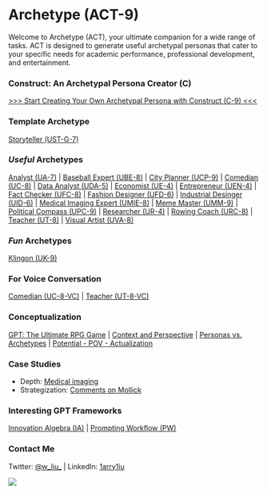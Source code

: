 # Archetype (ACT-9)

Welcome to Archetype (ACT), your ultimate companion for a wide range of tasks. ACT is designed to generate useful archetypal personas that cater to your specific needs for academic performance, professional development, and entertainment. 

### Construct: An Archetypal Persona Creator (C)

[>>> Start Creating Your Own Archetypal Persona with Construct (C-9) <<<](https://chat.openai.com/share/671be662-5964-4059-8f2a-1f98636f8211)

### Template Archetype

[Storyteller (UST-G-7)](https://chat.openai.com/share/bd67324f-fff9-4f89-8cb8-f4452e5bd175)

### *Useful* Archetypes

[Analyst (UA-7)](https://chat.openai.com/share/b6819c00-9bed-4798-aa9c-e23b79f14054) | [Baseball Expert (UBE-8)](https://chat.openai.com/share/7e8e1d15-d174-4bf3-b403-140af3076664) | [City Planner (UCP-9)](https://chat.openai.com/share/1c8ec69a-3c9d-48f5-a85a-5ae5aeed09d4) | [Comedian (UC-8)](https://chat.openai.com/share/2b2a948a-0bda-4574-a902-656f7a624209) | [Data Analyst (UDA-5)](https://chat.openai.com/share/ce7eadd9-b744-4077-b9ba-254699340825) | [Economist (UE-4)](https://chat.openai.com/share/cca42f39-0fc6-46e9-9301-aa31090fbff2) | [Entrepreneur (UEN-4)](https://chat.openai.com/share/ad11e07e-7261-4065-8cb4-29b0bf1e282f) | [Fact Checker (UFC-8)](https://chat.openai.com/share/8f651b2a-073d-497c-959d-d01eba666cd4) | [Fashion Designer (UFD-6)](https://chat.openai.com/share/56f37770-1c21-4150-a80e-36c3a21bf295) | [Industrial Desinger (UID-6)](https://chat.openai.com/share/59c6719d-22ee-4056-aafa-114aeddbc783) | [Medical Imaging Expert (UMIE-8)](https://chat.openai.com/share/02b50668-f44e-43d5-9f6e-7ee3b92c49ec) | [Meme Master (UMM-9)](https://chat.openai.com/share/a954938d-2703-4162-b696-a6969ea0b946) | [Political Compass (UPC-9)](https://chat.openai.com/share/3c5e1714-c24f-4c4f-98ed-d5bab8a9c34e) | [Researcher (UR-4)](https://chat.openai.com/share/88942916-beb0-4825-8885-444421e701e9) | [Rowing Coach (URC-8)](https://chat.openai.com/share/0c53891b-0c64-4f68-8198-b5e4cd750038) | [Teacher (UT-8)](https://chat.openai.com/share/c489c530-f757-4cfe-8463-924d26f1c871) | [Visual Artist (UVA-8)](https://chat.openai.com/share/e8239561-51c1-4deb-988f-3d0f2744e1f3)

### *Fun* Archetypes

[Klingon (UK-9)](https://chat.openai.com/share/da31d90b-dfb8-4ad5-8b5d-803644efa614)

### For Voice Conversation

[Comedian (UC-8-VC)](https://chat.openai.com/share/e55f9b79-1a45-4210-bc05-76562d1c0671) | [Teacher (UT-8-VC)](https://chat.openai.com/share/8b94aa0e-56f3-4fbf-a171-2733f9be3dbb)

### Conceptualization

[GPT: The Ultimate RPG Game](https://x.com/w_liu_/status/1663385882152554499) | [Context and Perspective](https://x.com/w_liu_/status/1719571408811098144) | [Personas vs. Archetypes](https://x.com/w_liu_/status/1717873799457296480) | [Potential - POV - Actualization](https://x.com/w_liu_/status/1718135367617135025)

### Case Studies

- Depth: [Medical imaging](https://x.com/w_liu_/status/1709926206521708959)
- Strategization: [Comments on Mollick](https://x.com/w_liu_/status/1708672278618374242)

### Interesting GPT Frameworks

[Innovation Algebra (IA)](https://innovationalgebra.com/) | [Prompting Workflow (PW)](https://github.com/dgcruzing/Prompting-Workflow)

### Contact Me

Twitter: [@w_liu_](https://twitter.com/w_liu_) | LinkedIn: [1arry1iu](https://www.linkedin.com/in/1arry1iu/)

![](https://github.com/1arry1iu/everything/blob/main/ET_Avatar.png)
